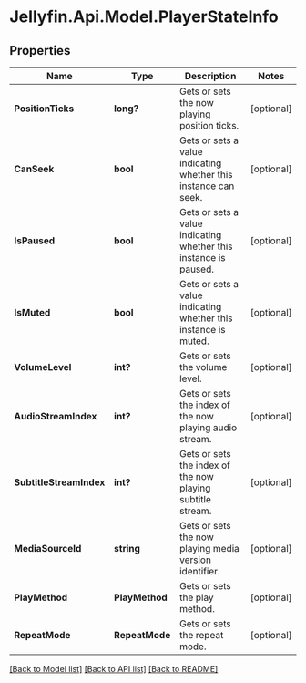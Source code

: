 
# Jellyfin.Api.Model.PlayerStateInfo

## Properties

Name | Type | Description | Notes
------------ | ------------- | ------------- | -------------
**PositionTicks** | **long?** | Gets or sets the now playing position ticks. | [optional] 
**CanSeek** | **bool** | Gets or sets a value indicating whether this instance can seek. | [optional] 
**IsPaused** | **bool** | Gets or sets a value indicating whether this instance is paused. | [optional] 
**IsMuted** | **bool** | Gets or sets a value indicating whether this instance is muted. | [optional] 
**VolumeLevel** | **int?** | Gets or sets the volume level. | [optional] 
**AudioStreamIndex** | **int?** | Gets or sets the index of the now playing audio stream. | [optional] 
**SubtitleStreamIndex** | **int?** | Gets or sets the index of the now playing subtitle stream. | [optional] 
**MediaSourceId** | **string** | Gets or sets the now playing media version identifier. | [optional] 
**PlayMethod** | **PlayMethod** | Gets or sets the play method. | [optional] 
**RepeatMode** | **RepeatMode** | Gets or sets the repeat mode. | [optional] 

[[Back to Model list]](../README.md#documentation-for-models)
[[Back to API list]](../README.md#documentation-for-api-endpoints)
[[Back to README]](../README.md)

